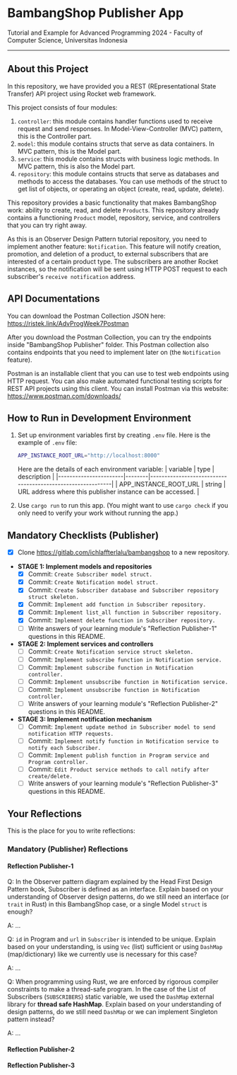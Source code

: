 # BambangShop Publisher App

Tutorial and Example for Advanced Programming 2024 - Faculty of Computer Science, Universitas Indonesia

---

## About this Project

In this repository, we have provided you a REST (REpresentational State Transfer) API project using Rocket web framework.

This project consists of four modules:

1. `controller`: this module contains handler functions used to receive request and send responses.
    In Model-View-Controller (MVC) pattern, this is the Controller part.
2. `model`: this module contains structs that serve as data containers.
    In MVC pattern, this is the Model part.
3. `service`: this module contains structs with business logic methods.
    In MVC pattern, this is also the Model part.
4. `repository`: this module contains structs that serve as databases and methods to access the databases.
    You can use methods of the struct to get list of objects, or operating an object (create, read, update, delete).

This repository provides a basic functionality that makes BambangShop work: ability to create, read, and delete `Product`s.
This repository already contains a functioning `Product` model, repository, service, and controllers that you can try right away.

As this is an Observer Design Pattern tutorial repository, you need to implement another feature: `Notification`.
This feature will notify creation, promotion, and deletion of a product, to external subscribers that are interested of a certain product type.
The subscribers are another Rocket instances, so the notification will be sent using HTTP POST request to each subscriber's `receive notification` address.

## API Documentations

You can download the Postman Collection JSON here: <https://ristek.link/AdvProgWeek7Postman>

After you download the Postman Collection, you can try the endpoints inside "BambangShop Publisher" folder.
This Postman collection also contains endpoints that you need to implement later on (the `Notification` feature).

Postman is an installable client that you can use to test web endpoints using HTTP request.
You can also make automated functional testing scripts for REST API projects using this client.
You can install Postman via this website: <https://www.postman.com/downloads/>

## How to Run in Development Environment

1. Set up environment variables first by creating `.env` file.
    Here is the example of `.env` file:

    ```bash
    APP_INSTANCE_ROOT_URL="http://localhost:8000"
    ```

    Here are the details of each environment variable:
    | variable              | type   | description                                                |
    |-----------------------|--------|------------------------------------------------------------|
    | APP_INSTANCE_ROOT_URL | string | URL address where this publisher instance can be accessed. |
2. Use `cargo run` to run this app.
    (You might want to use `cargo check` if you only need to verify your work without running the app.)

## Mandatory Checklists (Publisher)

- [x] Clone <https://gitlab.com/ichlaffterlalu/bambangshop> to a new repository.
- **STAGE 1: Implement models and repositories**
  - [x] Commit: `Create Subscriber model struct.`
  - [x] Commit: `Create Notification model struct.`
  - [x] Commit: `Create Subscriber database and Subscriber repository struct skeleton.`
  - [x] Commit: `Implement add function in Subscriber repository.`
  - [x] Commit: `Implement list_all function in Subscriber repository.`
  - [x] Commit: `Implement delete function in Subscriber repository.`
  - [ ] Write answers of your learning module's "Reflection Publisher-1" questions in this README.
- **STAGE 2: Implement services and controllers**
  - [ ] Commit: `Create Notification service struct skeleton.`
  - [ ] Commit: `Implement subscribe function in Notification service.`
  - [ ] Commit: `Implement subscribe function in Notification controller.`
  - [ ] Commit: `Implement unsubscribe function in Notification service.`
  - [ ] Commit: `Implement unsubscribe function in Notification controller.`
  - [ ] Write answers of your learning module's "Reflection Publisher-2" questions in this README.
- **STAGE 3: Implement notification mechanism**
  - [ ] Commit: `Implement update method in Subscriber model to send notification HTTP requests.`
  - [ ] Commit: `Implement notify function in Notification service to notify each Subscriber.`
  - [ ] Commit: `Implement publish function in Program service and Program controller.`
  - [ ] Commit: `Edit Product service methods to call notify after create/delete.`
  - [ ] Write answers of your learning module's "Reflection Publisher-3" questions in this README.

## Your Reflections

This is the place for you to write reflections:

### Mandatory (Publisher) Reflections

#### Reflection Publisher-1

Q: In the Observer pattern diagram explained by the Head First Design Pattern book, Subscriber is defined as an interface.
Explain based on your understanding of Observer design patterns, do we still need an interface (or `trait` in Rust)
in this BambangShop case, or a single Model `struct` is enough?

A: ...

Q: `id` in Program and `url` in `Subscriber` is intended to be unique.
Explain based on your understanding, is using `Vec` (list) sufficient or using `DashMap` (map/dictionary)
like we currently use is necessary for this case?

A: ...

Q: When programming using Rust, we are enforced by rigorous compiler constraints to make a thread-safe program.
In the case of the List of Subscribers (`SUBSCRIBERS`) static variable, we used the `DashMap` external library for **thread safe HashMap**.
Explain based on your understanding of design patterns, do we still need `DashMap` or we can implement Singleton pattern instead?

A: ...

#### Reflection Publisher-2

#### Reflection Publisher-3
